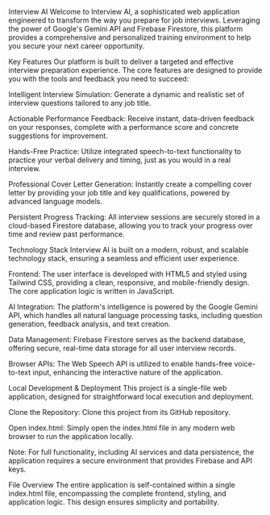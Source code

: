 Interview AI
Welcome to Interview AI, a sophisticated web application engineered to transform the way you prepare for job interviews. Leveraging the power of Google's Gemini API and Firebase Firestore, this platform provides a comprehensive and personalized training environment to help you secure your next career opportunity.

Key Features
Our platform is built to deliver a targeted and effective interview preparation experience. The core features are designed to provide you with the tools and feedback you need to succeed:

Intelligent Interview Simulation: Generate a dynamic and realistic set of interview questions tailored to any job title.

Actionable Performance Feedback: Receive instant, data-driven feedback on your responses, complete with a performance score and concrete suggestions for improvement.

Hands-Free Practice: Utilize integrated speech-to-text functionality to practice your verbal delivery and timing, just as you would in a real interview.

Professional Cover Letter Generation: Instantly create a compelling cover letter by providing your job title and key qualifications, powered by advanced language models.

Persistent Progress Tracking: All interview sessions are securely stored in a cloud-based Firestore database, allowing you to track your progress over time and review past performance.

Technology Stack
Interview AI is built on a modern, robust, and scalable technology stack, ensuring a seamless and efficient user experience.

Frontend: The user interface is developed with HTML5 and styled using Tailwind CSS, providing a clean, responsive, and mobile-friendly design. The core application logic is written in JavaScript.

AI Integration: The platform's intelligence is powered by the Google Gemini API, which handles all natural language processing tasks, including question generation, feedback analysis, and text creation.

Data Management: Firebase Firestore serves as the backend database, offering secure, real-time data storage for all user interview records.

Browser APIs: The Web Speech API is utilized to enable hands-free voice-to-text input, enhancing the interactive nature of the application.

Local Development & Deployment
This project is a single-file web application, designed for straightforward local execution and deployment.

Clone the Repository: Clone this project from its GitHub repository.

Open index.html: Simply open the index.html file in any modern web browser to run the application locally.

Note: For full functionality, including AI services and data persistence, the application requires a secure environment that provides Firebase and API keys.

File Overview
The entire application is self-contained within a single index.html file, encompassing the complete frontend, styling, and application logic. This design ensures simplicity and portability.
